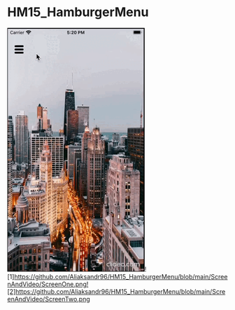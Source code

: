 # HM15_HamburgerMenu
 

![Gif](https://github.com/Aliaksandr96/HM15_HamburgerMenu/blob/main/ScreenAndVideo/hamburger-menu-mov-ezzrb96r_C9u7qLmu.gif)![1]https://github.com/Aliaksandr96/HM15_HamburgerMenu/blob/main/ScreenAndVideo/ScreenOne.png![2]https://github.com/Aliaksandr96/HM15_HamburgerMenu/blob/main/ScreenAndVideo/ScreenTwo.png
